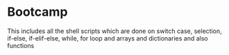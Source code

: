 # Bootcamp

This includes all the shell scripts which are done on switch case, selection, if-else, if-elif-else, while, for loop and arrays
and dictionaries and also functions
